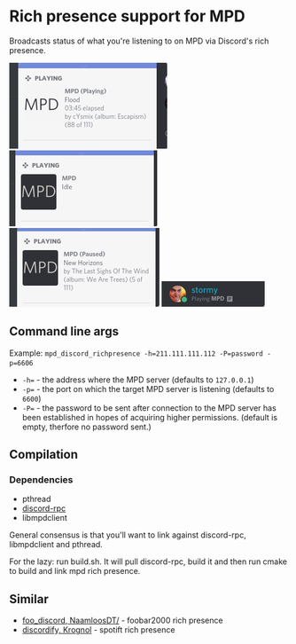# Rich presence support for MPD
Broadcasts status of what you're listening to on MPD via Discord's rich presence.

![exmaple](/images/tiny.png)
![exmaple](/images/idle.png)
![exmaple](/images/paused.png)
![newline](/images/mpd.png)

## Command line args

Example: `mpd_discord_richpresence -h=211.111.111.112 -P=password -p=6606`

* `-h=` - the address where the MPD server (defaults to `127.0.0.1`)
* `-p=` - the port on which the target MPD server is listening  (defaults to `6600`)
* `-P=` - the password to be sent after connection to the MPD server has been established in hopes of acquiring higher permissions. (default is empty, therfore no password sent.)

## Compilation

### Dependencies
* pthread
* [discord-rpc](https://github.com/discordapp/discord-rpc)
* libmpdclient

General consensus is that you'll want to link against discord-rpc, libmpdclient and pthread.

For the lazy: run build.sh. It will pull discord-rpc, build it and then run cmake to build and link mpd rich presence.

## Similar

* [foo_discord, NaamloosDT/](https://github.com/NaamloosDT/foo_discord) - foobar2000 rich presence
* [discordify, Krognol](https://github.com/Krognol/discordify) - spotift rich presence
